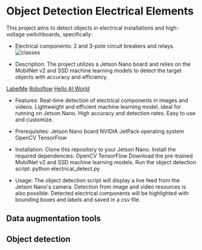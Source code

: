 
# Object Detection Electrical Elements
This project aims to detect objects in electrical installations and high-voltage switchboards, specifically:

* Electrical components: 2 and 3-pole circuit breakers and relays.
![classes](https://github.com/XaVaMi/Object-Detection-Electrical-Elements/assets/173626888/991b5212-f5de-472a-899b-36f28bbd6af4)

* Description:
The project utilizes a Jetson Nano board and relies on the MobilNet v2 and SSD machine learning models to detect the target objects with accuracy and efficiency.

[LabelMe](https://github.com/labelmeai/labelme)
[Roboflow](https://roboflow.com/convert/labelbox-json-to-pascal-voc-xml)
[Hello AI World](https://github.com/dusty-nv/jetson-inference)


* Features:
Real-time detection of electrical components in images and videos.
Lightweight and efficient machine learning model, ideal for running on Jetson Nano.
High accuracy and detection rates.
Easy to use and customize.

* Prerequisites:
Jetson Nano board
NVIDIA JetPack operating system
OpenCV
TensorFlow

* Installation:
Clone this repository to your Jetson Nano.
Install the required dependencies:
OpenCV
TensorFlow
Download the pre-trained MobilNet v2 and SSD machine learning models.
Run the object detection script: python electrical_detect.py

* Usage:
The object detection script will display a live feed from the Jetson Nano's camera.
Detection from image and video resources is also possible.
Detected electrical components will be highlighted with bounding boxes and labels and saved in a csv file.

## Data augmentation tools

## Object detection
